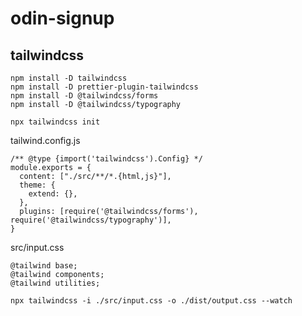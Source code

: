 # odin-signup

## tailwindcss

```
npm install -D tailwindcss
npm install -D prettier-plugin-tailwindcss
npm install -D @tailwindcss/forms
npm install -D @tailwindcss/typography

npx tailwindcss init
```

tailwind.config.js

```
/** @type {import('tailwindcss').Config} */
module.exports = {
  content: ["./src/**/*.{html,js}"],
  theme: {
    extend: {},
  },
  plugins: [require('@tailwindcss/forms'), require('@tailwindcss/typography')],
}
```

src/input.css

```
@tailwind base;
@tailwind components;
@tailwind utilities;
```

```
npx tailwindcss -i ./src/input.css -o ./dist/output.css --watch
```
